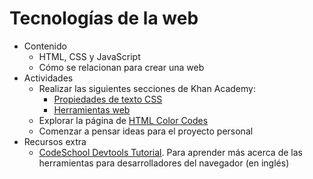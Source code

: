 # Tecnologías de la web

- Contenido
  - HTML, CSS y JavaScript
  - Cómo se relacionan para crear una web
- Actividades
  - Realizar las siguientes secciones de Khan Academy:
    - [Propiedades de texto CSS](https://es.khanacademy.org/computing/computer-programming/html-css#css-text-properties)
    - [Herramientas web](https://es.khanacademy.org/computing/computer-programming/html-css#web-development-tools)
  - Explorar la página de [HTML Color Codes](http://htmlcolorcodes.com/es/#color-codes)
  - Comenzar a pensar ideas para el proyecto personal
- Recursos extra
  - [CodeSchool Devtools Tutorial](http://discover-devtools.codeschool.com/chapters/1?locale=en). Para aprender más acerca de las herramientas para desarrolladores del navegador (en inglés)
